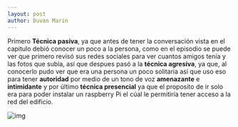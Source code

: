 ```yaml
---
layout: post
author: Duvan Marin
---
```


Primero **Técnica pasiva**, ya que antes de tener la conversación vista en el capitulo debió conocer un poco a la persona, como en el episodio se puede ver que primero revisó sus redes sociales para ver cuantos amigos tenía y las fotos que subía, así que despues pasó a la **técnica agresiva**, ya que, al conocerlo pudo ver que era una persona un poco solitaria así que uso eso para tener **autoridad** por medio de un tono de voz **amenazante** e **intimidante** y por último **técnica presencial** ya que el proposito de ir solo era para poder instalar un raspberry Pi el cúal le permitiría tener acceso a la red del edificio.

![img](https://github.com/DesiAPG/desiapg.github.io/blob/master/_posts/imgs/Ingenier%C3%ADa%20social.png?raw=true)
